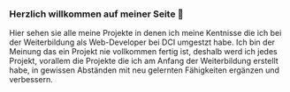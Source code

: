  ### Herzlich willkommen auf meiner Seite 👋


Hier sehen sie alle meine Projekte in denen ich meine Kentnisse die ich bei der Weiterbildung als Web-Developer bei DCI umgestzt habe.
Ich bin der Meinung das ein Projekt nie vollkommen fertig ist, deshalb werd ich jedes Projekt, vorallem die Projekte die ich am Anfang der Weiterbildung erstellt habe, in gewissen Abständen mit neu gelernten Fähigkeiten ergänzen und verbessern.
